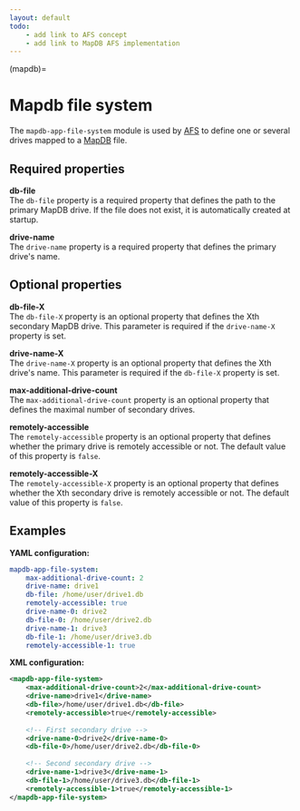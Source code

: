 ```yaml
---
layout: default
todo:
    - add link to AFS concept
    - add link to MapDB AFS implementation
---
```

(mapdb)=
# Mapdb file system
The `mapdb-app-file-system` module is used by [AFS](../data/storage) to define one or several drives mapped to a [MapDB](http://www.mapdb.org) file.

## Required properties

**db-file**  
The `db-file` property is a required property that defines the path to the primary MapDB drive. If the file does not exist, it is automatically created at startup.

**drive-name**  
The `drive-name` property is a required property that defines the primary drive's name.

## Optional properties

**db-file-X**  
The `db-file-X` property is an optional property that defines the Xth secondary MapDB drive. This parameter is required if the `drive-name-X` property is set.

**drive-name-X**  
The `drive-name-X` property is an optional property that defines the Xth drive's name. This parameter is required if the `db-file-X` property is set.

**max-additional-drive-count**  
The `max-additional-drive-count` property is an optional property that defines the maximal number of secondary drives.

**remotely-accessible**  
The `remotely-accessible` property is an optional property that defines whether the primary drive is remotely accessible or not. The default value of this property is `false`.

**remotely-accessible-X**  
The `remotely-accessible-X` property is an optional property that defines whether the Xth secondary drive is remotely accessible or not. The default value of this property is `false`.

## Examples

**YAML configuration:**
```yaml
mapdb-app-file-system:
    max-additional-drive-count: 2
    drive-name: drive1
    db-file: /home/user/drive1.db
    remotely-accessible: true
    drive-name-0: drive2
    db-file-0: /home/user/drive2.db
    drive-name-1: drive3
    db-file-1: /home/user/drive3.db
    remotely-accessible-1: true
```

**XML configuration:**
```xml
<mapdb-app-file-system>
    <max-additional-drive-count>2</max-additional-drive-count>
    <drive-name>drive1</drive-name>
    <db-file>/home/user/drive1.db</db-file>
    <remotely-accessible>true</remotely-accessible>
    
    <!-- First secondary drive -->
    <drive-name-0>drive2</drive-name-0>
    <db-file-0>/home/user/drive2.db</db-file-0>
    
    <!-- Second secondary drive -->
    <drive-name-1>drive3</drive-name-1>
    <db-file-1>/home/user/drive3.db</db-file-1>
    <remotely-accessible-1>true</remotely-accessible-1>
</mapdb-app-file-system>
```
